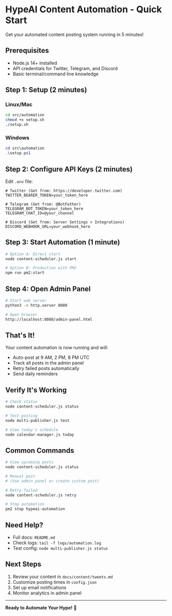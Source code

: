 # HypeAI Content Automation - Quick Start

Get your automated content posting system running in 5 minutes!

## Prerequisites

- Node.js 14+ installed
- API credentials for Twitter, Telegram, and Discord
- Basic terminal/command line knowledge

## Step 1: Setup (2 minutes)

### Linux/Mac
```bash
cd src/automation
chmod +x setup.sh
./setup.sh
```

### Windows
```powershell
cd src\automation
.\setup.ps1
```

## Step 2: Configure API Keys (2 minutes)

Edit `.env` file:

```env
# Twitter (Get from: https://developer.twitter.com)
TWITTER_BEARER_TOKEN=your_token_here

# Telegram (Get from: @BotFather)
TELEGRAM_BOT_TOKEN=your_token_here
TELEGRAM_CHAT_ID=@your_channel

# Discord (Get from: Server Settings > Integrations)
DISCORD_WEBHOOK_URL=your_webhook_here
```

## Step 3: Start Automation (1 minute)

```bash
# Option A: Direct start
node content-scheduler.js start

# Option B: Production with PM2
npm run pm2:start
```

## Step 4: Open Admin Panel

```bash
# Start web server
python3 -m http.server 8080

# Open browser
http://localhost:8080/admin-panel.html
```

## That's It!

Your content automation is now running and will:
- Auto-post at 9 AM, 2 PM, 8 PM UTC
- Track all posts in the admin panel
- Retry failed posts automatically
- Send daily reminders

## Verify It's Working

```bash
# Check status
node content-scheduler.js status

# Test posting
node multi-publisher.js test

# View today's schedule
node calendar-manager.js today
```

## Common Commands

```bash
# View upcoming posts
node content-scheduler.js status

# Manual post
# (Use admin panel or create custom post)

# Retry failed
node content-scheduler.js retry

# Stop automation
pm2 stop hypeai-automation
```

## Need Help?

- Full docs: `README.md`
- Check logs: `tail -f logs/automation.log`
- Test config: `node multi-publisher.js status`

## Next Steps

1. Review your content in `docs/content/tweets.md`
2. Customize posting times in `config.json`
3. Set up email notifications
4. Monitor analytics in admin panel

---

**Ready to Automate Your Hype!** 🚀
